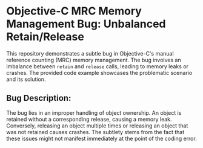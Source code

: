 # Objective-C MRC Memory Management Bug: Unbalanced Retain/Release

This repository demonstrates a subtle bug in Objective-C's manual reference counting (MRC) memory management.  The bug involves an imbalance between `retain` and `release` calls, leading to memory leaks or crashes.  The provided code example showcases the problematic scenario and its solution.

## Bug Description:
The bug lies in an improper handling of object ownership.  An object is retained without a corresponding release, causing a memory leak.  Conversely, releasing an object multiple times or releasing an object that was not retained causes crashes. The subtlety stems from the fact that these issues might not manifest immediately at the point of the coding error.